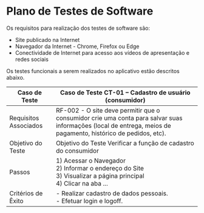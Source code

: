 # Plano de Testes de Software
Os requisitos para realização dos testes de software são:
-	Site publicado na Internet
-	Navegador da Internet - Chrome, Firefox ou Edge
-	Conectividade de Internet para acesso aos vídeos de apresentação e redes sociais

Os testes funcionais a serem realizados no aplicativo estão descritos abaixo.


| Caso de Teste         | Caso de Teste	CT-01 – Cadastro de usuário (consumidor) |
|-----------------------|--------------------------------------------------------|
| Requisitos Associados | RF-002 - O site deve permitir que o consumidor crie uma conta para salvar suas informações (local de entrega, meios de pagamento, histórico de pedidos, etc). |
| Objetivo do Teste     | Objetivo do Teste	Verificar a função de cadastro do consumidor |
| Passos                | 1) Acessar o Navegador <br>2) Informar o endereço do Site <br>3) Visualizar a página principal <br>4) Clicar na aba ...|
| Critérios de Êxito    | -	Realizar cadastro de dados pessoais. <br>- Efetuar login e logoff. |
